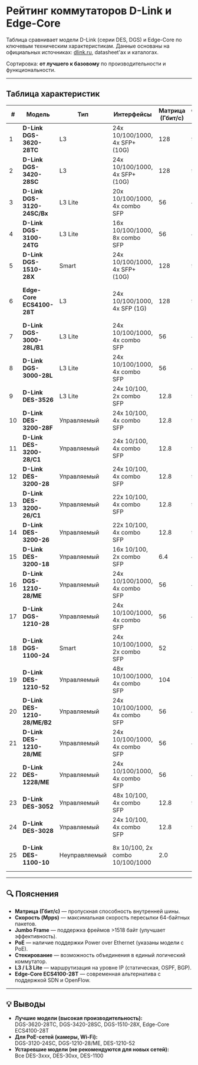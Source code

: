 # Рейтинг коммутаторов D-Link и Edge-Core

Таблица сравнивает модели D-Link (серии DES, DGS) и Edge-Core по ключевым техническим характеристикам. Данные основаны на официальных источниках: [dlink.ru](https://www.dlink.ru), datasheet'ах и каталогах.

Сортировка: **от лучшего к базовому** по производительности и функциональности.

---

## Таблица характеристик

| # | Модель | Тип | Интерфейсы | Матрица (Гбит/с) | Скорость (Mpps) | Процессор | ОЗУ | Flash | MAC-таблица | Буфер (KB) | Jumbo Frame | Управление | PoE | Стекирование | Особенности |
|---|--------|------|------------|------------------|------------------|-----------|------|--------|----------------|-------------|-------------|-----------|------|---------------|-------------|
| 1 | **D-Link DGS-3620-28TC** | L3 | 24x 10/100/1000, 4x SFP+ (10G) | 128 | 95.24 | 800 МГц (MIPS74K) | 512 МБ | 128 МБ | 32 000 | 2 048 | До 16 KB | Да (L3) | Нет | Да (StackX) | Флагман: 10G, L3, стекирование, OSPF/BGP |
| 2 | **D-Link DGS-3420-28SC** | L3 | 24x 10/100/1000, 4x SFP+ (10G) | 128 | 95.24 | 800 МГц (MIPS74K) | 512 МБ | 128 МБ | 32 000 | 2 048 | До 16 KB | Да (L3) | Да (до 740 Вт) | Да (StackX) | 10G, PoE+, L3, ЦОД/корпоративные сети |
| 3 | **D-Link DGS-3120-24SC/Bx** | L3 Lite | 20x 10/100/1000, 4x combo SFP | 56 | 41.67 | 600 МГц (MIPS) | 256 МБ | 64 МБ | 16 000 | 1 024 | До 16 KB | Да (L3 Lite) | Да (до 370 Вт) | Да (до 6 шт.) | L3 Lite, PoE+, стекирование, компактный |
| 4 | **D-Link DGS-3100-24TG** | L3 Lite | 16x 10/100/1000, 8x combo SFP | 56 | 41.67 | 600 МГц | 256 МБ | 64 МБ | 16 000 | 1 024 | До 16 KB | Да (L3 Lite) | Нет | Да (до 6 шт.) | L3 Lite, SFP, агрегация |
| 5 | **D-Link DGS-1510-28X** | Smart | 24x 10/100/1000, 4x SFP+ (10G) | 128 | 95.24 | 1.2 ГГц (ARM) | 512 МБ | 128 МБ | 16 000 | 2 048 | До 16 KB | Да (Smart) | Нет | Да (до 8 шт.) | 10G, Smart, стекирование, для SMB |
| 6 | **Edge-Core ECS4100-28T** | L3 | 24x 10/100/1000, 4x SFP (1G) | 128 | 95.24 | 1.2 ГГц (ARM) | 1 ГБ | 256 МБ | 32 000 | 2 048 | До 9 KB | Да (L3) | Нет | Да (до 8 шт.) | Современный ARM, OpenFlow, SONiC-совместимый |
| 7 | **D-Link DGS-3000-28L/B1** | L3 Lite | 24x 10/100/1000, 4x combo SFP | 56 | 41.67 | 600 МГц | 256 МБ | 64 МБ | 16 000 | 1 024 | До 16 KB | Да (L3 Lite) | Нет | Нет | Обновлённая версия DGS-3000-28L |
| 8 | **D-Link DGS-3000-28L** | L3 Lite | 24x 10/100/1000, 4x combo SFP | 56 | 41.67 | 600 МГц | 256 МБ | 64 МБ | 16 000 | 1 024 | До 16 KB | Да (L3 Lite) | Нет | Нет | L3 Lite, SFP, без стекирования |
| 9 | **D-Link DES-3526** | L3 Lite | 24x 10/100, 2x combo SFP | 12.8 | 9.52 | 300 МГц | 64 МБ | 16 МБ | 8 000 | 512 | До 9 KB | Да (L3 Lite) | Нет | Нет | Устаревший, 100 Мбит, L3 Lite |
| 10 | **D-Link DES-3200-28F** | Управляемый | 24x 10/100, 4x combo SFP | 12.8 | 9.52 | 300 МГц | 64 МБ | 16 МБ | 8 000 | 512 | До 9 KB | Да | Нет | Нет | SFP, 100 Мбит, устаревший |
| 11 | **D-Link DES-3200-28/C1** | Управляемый | 24x 10/100, 4x combo SFP | 12.8 | 9.52 | 300 МГц | 64 МБ | 16 МБ | 8 000 | 512 | До 9 KB | Да | Нет | Нет | Обновлённая версия DES-3200-28 |
| 12 | **D-Link DES-3200-28** | Управляемый | 24x 10/100, 4x combo SFP | 12.8 | 9.52 | 300 МГц | 64 МБ | 16 МБ | 8 000 | 512 | До 9 KB | Да | Нет | Нет | Классический L2+ управляемый |
| 13 | **D-Link DES-3200-26/C1** | Управляемый | 22x 10/100, 4x combo SFP | 12.8 | 9.52 | 300 МГц | 64 МБ | 16 МБ | 8 000 | 512 | До 9 KB | Да | Нет | Нет | На 2 порта меньше, аналог 28-порточной |
| 14 | **D-Link DES-3200-26** | Управляемый | 22x 10/100, 4x combo SFP | 12.8 | 9.52 | 300 МГц | 64 МБ | 16 МБ | 8 000 | 512 | До 9 KB | Да | Нет | Нет | То же, что выше |
| 15 | **D-Link DES-3200-18** | Управляемый | 16x 10/100, 2x combo SFP | 6.4 | 4.76 | 300 МГц | 32 МБ | 8 МБ | 8 000 | 256 | До 9 KB | Да | Нет | Нет | Меньше портов, слабее матрица |
| 16 | **D-Link DGS-1210-28/ME** | Управляемый | 24x 10/100/1000, 4x combo SFP | 56 | 41.67 | 600 МГц | 256 МБ | 64 МБ | 16 000 | 1 024 | До 16 KB | Да | Да (до 370 Вт) | Нет | PoE+, Smart, популярная модель |
| 17 | **D-Link DGS-1210-28** | Управляемый | 24x 10/100/1000, 4x combo SFP | 56 | 41.67 | 600 МГц | 256 МБ | 64 МБ | 16 000 | 1 024 | До 16 KB | Да | Нет | Нет | Smart-управляемый, без PoE |
| 18 | **D-Link DGS-1100-24** | Smart | 24x 10/100/1000, 2x combo SFP | 52 | 35.71 | 500 МГц | 128 МБ | 32 МБ | 8 000 | 512 | До 9 KB | Да | Нет | Нет | Базовый Smart-коммутатор |
| 19 | **D-Link DES-1210-52** | Управляемый | 48x 10/100/1000, 4x combo SFP | 104 | 71.43 | 600 МГц | 256 МБ | 64 МБ | 16 000 | 1 024 | До 16 KB | Да | Да (до 370 Вт) | Нет | PoE+, 48 портов, устаревшая серия |
| 20 | **D-Link DES-1210-28/ME/B2** | Управляемый | 24x 10/100/1000, 4x combo SFP | 56 | 41.67 | 600 МГц | 256 МБ | 64 МБ | 16 000 | 1 024 | До 16 KB | Да | Да (до 370 Вт) | Нет | Обновлённая версия /ME |
| 21 | **D-Link DES-1210-28/ME** | Управляемый | 24x 10/100/1000, 4x combo SFP | 56 | 41.67 | 600 МГц | 256 МБ | 64 МБ | 16 000 | 1 024 | До 16 KB | Да | Да (до 370 Вт) | Нет | PoE+, старшая модель серии DES |
| 22 | **D-Link DES-1228/ME** | Управляемый | 24x 10/100/1000, 4x combo SFP | 56 | 41.67 | 600 МГц | 256 МБ | 64 МБ | 16 000 | 1 024 | До 16 KB | Да | Да (до 370 Вт) | Нет | Аналог DES-1210-28/ME |
| 23 | **D-Link DES-3052** | Управляемый | 48x 10/100, 4x combo SFP | 12.8 | 9.52 | 300 МГц | 64 МБ | 16 МБ | 8 000 | 512 | До 9 KB | Да | Нет | Нет | 48 портов 100 Мбит, устаревший |
| 24 | **D-Link DES-3028** | Управляемый | 24x 10/100, 4x combo SFP | 12.8 | 9.52 | 300 МГц | 64 МБ | 16 МБ | 8 000 | 512 | До 9 KB | Да | Нет | Нет | Устаревший L2+ коммутатор |
| 25 | **D-Link DES-1100-10** | Неуправляемый | 8x 10/100, 2x combo 10/100/1000 | 2.0 | 1.49 | — | — | — | 2 000 | — | Нет | Нет | Нет | Нет | Простой настольный, без управления |

---

## 🔍 Пояснения

- **Матрица (Гбит/с)** — пропускная способность внутренней шины.
- **Скорость (Mpps)** — максимальная скорость пересылки 64-байтных пакетов.
- **Jumbo Frame** — поддержка фреймов >1518 байт (улучшает эффективность).
- **PoE** — наличие поддержки Power over Ethernet (указаны модели с PoE).
- **Стекирование** — возможность объединения в единый логический коммутатор.
- **L3 / L3 Lite** — маршрутизация на уровне IP (статическая, OSPF, BGP).
- **Edge-Core ECS4100-28T** — современная альтернатива с поддержкой SDN и OpenFlow.

---

## 💡 Выводы

- **Лучшие модели (высокая производительность):**  
  DGS-3620-28TC, DGS-3420-28SC, DGS-1510-28X, Edge-Core ECS4100-28T
- **Для PoE-сетей (камеры, Wi-Fi):**  
  DGS-3120-24SC, DGS-1210-28/ME, DES-1210-52
- **Устаревшие модели (не рекомендуются для новых сетей):**  
  Все DES-3xxx, DES-30xx, DES-1100

